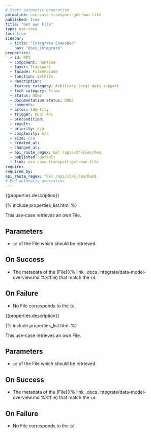 ```yaml
---
# Start automatic generation
permalink: use-case-transport-get-own-file
published: true
title: "Get own File"
type: use-case
toc: true
sidebar:
  - title: "Integrate Enmeshed"
    nav: "docs_integrate"
properties:
  - id: RF3
  - component: Runtime
  - layer: Transport
  - facade: FilesFacade
  - function: getFile
  - description:
  - feature category: Arbitrary large data support
  - tech category: Files
  - status: DONE
  - documentation status: DONE
  - comments:
  - actor: Identity
  - trigger: REST API
  - precondition:
  - result:
  - priority: n/a
  - complexity: n/a
  - size: n/a
  - created_at:
  - changed_at:
  - api_route_regex: GET /api/v2/Files/Own
  - published: default
  - link: use-case-transport-get-own-file
require:
required_by:
api_route_regex: ^GET /api/v2/Files/Own$
# End automatic generation
---
```


{{properties.description}}

{% include properties_list.html %}

This use-case retrieves an own File.

## Parameters

- `id` of the File which should be retrieved.

## On Success

- The metadata of the [File]({% link _docs_integrate/data-model-overview.md %}#file) that match the `id`.

## On Failure

- No File corresponds to the `id`.

{{properties.description}}

{% include properties_list.html %}

This use-case retrieves an own File.

## Parameters

- `id` of the File which should be retrieved.

## On Success

- The metadata of the [File]({% link _docs_integrate/data-model-overview.md %}#file) that match the `id`.

## On Failure

- No File corresponds to the `id`.
